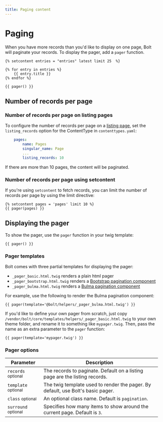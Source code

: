 ```yaml
---
title: Paging content
---
```

Paging
======

When you have more records than you'd like to display on one page, Bolt will paginate
your records. To display the pager, add a `pager` function.

```
{% setcontent entries = "entries" latest limit 25  %}

{% for entry in entries %}
    {{ entry.title }}
{% endfor %}

{{ pager() }}
```

## Number of records per page

### Number of records per page on listing pages
To configure the number of records per page on a [listing page][listing-page], 
set the `listing_records` option for the ContentType in `contenttypes.yaml`:

```yaml
    pages:
        name: Pages
        singular_name: Page
        ...
        listing_records: 10 
```

If there are more than 10 pages, the content will be paginated.

### Number of records per page using setcontent

If you're using `setcontent` to fetch records, you can limit the number of 
records per page by using the limit directive:

```twig
{% setcontent pages = 'pages' limit 10 %}
{{ pager(pages) }}
```

## Displaying the pager

To show the pager, use the `pager` function in your twig template:

```twig
{{ pager() }}
```

### Pager templates

Bolt comes with three partial templates for displaying the pager:

- `_pager_basic.html.twig` renders a plain html pager
- `_pager_bootstrap.html.twig` renders a [Bootstrap pagination component][bootstrap-pagination]
- `_pager_bulma.html.twig` renders a [Bulma pagination component][bulma-pagination] 

For example, use the following to render the Bulma pagination component:
```twig
{{ pager(template='@bolt/helpers/_pager_bulma.html.twig') }} 
```

If you'd like to define your own pager from scratch, just copy
`/vendor/bolt/core/templates/helpers/_pager_basic.html.twig` to your own theme folder, and rename it
to something like `mypager.twig`. Then, pass the name as an extra
parameter to the `pager` function:

```
{{ pager(template='mypager.twig') }}
```

### Pager options

| Parameter      | Description |
|----------------|-------------|
| `records` <small>optional</small> | The records to paginate. Default on a listing page are the listing records. |
| `template` <small>optional</small> | The twig template used to render the pager. By default, use Bolt's basic pager.  |
| `class` <small>optional</small> | An optional class name. Default is `pagination`. |
| `surround` <small>optional</small> | Specifies how many items to show around the current page. Default is `3`.

[listing-page]: ../contenttypes/content-in-templates#record-listing-pages
[bootstrap-pagination]: https://getbootstrap.com/docs/4.0/components/pagination/
[bulma-pagination]: https://bulma.io/documentation/components/pagination/

